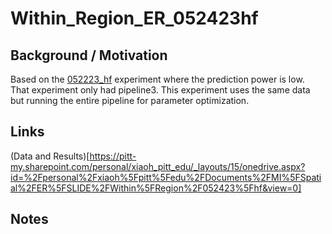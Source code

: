 # Within\_Region\_ER\_052423hf

## Background / Motivation
Based on the [052223_hf](https://github.com/Hanxi-002/MI_Spatial/tree/main/Within_Region/052223_hf) experiment where the prediction power is low. <br>
That experiment only had pipeline3. This experiment uses the same data but running the entire pipeline for parameter optimization. 

## Links
(Data and Results)[https://pitt-my.sharepoint.com/personal/xiaoh_pitt_edu/_layouts/15/onedrive.aspx?id=%2Fpersonal%2Fxiaoh%5Fpitt%5Fedu%2FDocuments%2FMI%5FSpatial%2FER%5FSLIDE%2FWithin%5FRegion%2F052423%5Fhf&view=0]

## Notes
